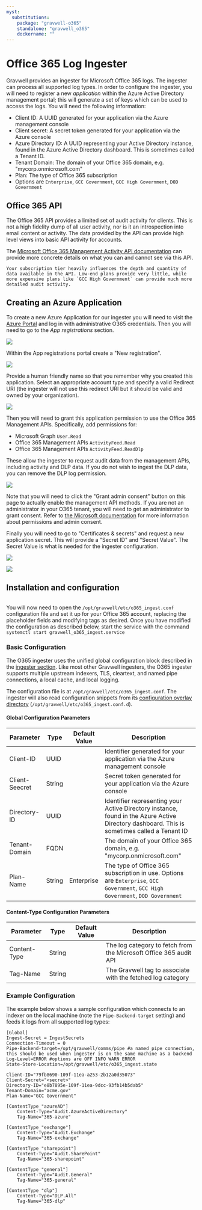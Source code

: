 ```yaml
---
myst:
  substitutions:
    package: "gravwell-o365"
    standalone: "gravwell_o365"
    dockername: ""
---
```

# Office 365 Log Ingester

Gravwell provides an ingester for Microsoft Office 365 logs. The ingester can process all supported log types. In order to configure the ingester, you will need to register a new *application* within the Azure Active Directory management portal; this will generate a set of keys which can be used to access the logs. You will need the following information:

* Client ID: A UUID generated for your application via the Azure management console
* Client secret: A secret token generated for your application via the Azure console
* Azure Directory ID: A UUID representing your Active Directory instance, found in the Azure Active Directory dashboard.  This is sometimes called a Tenant ID.
* Tenant Domain: The domain of your Office 365 domain, e.g. "mycorp.onmicrosoft.com"
* Plan: The type of Office 365 subscription
 * Options are `Enterprise`, `GCC Government`, `GCC High Government`, `DOD Government`

## Office 365 API

The Office 365 API provides a limited set of audit activity for clients. This is not a high fidelity dump of all user activity, nor is it an introspection into email content or activity.  The data provided by the API can provide high level views into basic API activity for accounts.

The [Microsoft Office 365 Management Activity API documentation](https://learn.microsoft.com/en-us/office/office-365-management-api/office-365-management-activity-api-reference) can provide more concrete details on what you can and cannot see via this API.

```{note}
Your subscription tier heavily influences the depth and quantity of data available in the API. Low-end plans provide very little, while more expensive plans like `GCC High Government` can provide much more detailed audit activity.
```

## Creating an Azure Application

To create a new Azure Application for our ingester you will need to visit the [Azure Portal](https://portal.azure.com) and log in with administrative O365 credentials.  Then you will need to go to the *App registrations* section.

![](azure_portal.png)

Within the App registrations portal create a "New registration".

![](register.png)

Provide a human friendly name so that you remember why you created this application.  Select an appropriate account type and specify a valid Redirect URI (the ingester will not use this redirect URI but it should be valid and owned by your organization).

![](application.png)

Then you will need to grant this application permission to use the Office 365 Management APIs. Specifically, add permissions for:

* Microsoft Graph `User.Read`
* Office 365 Management APIs `ActivityFeed.Read`
* Office 365 Management APIs `ActivityFeed.ReadDlp`

These allow the ingester to request audit data from the management APIs, including activity and DLP data.  If you do not wish to ingest the DLP data, you can remove the DLP log permission.

![](permission.png)

Note that you will need to click the "Grant admin consent" button on this page to actually enable the management API methods. If you are not an administrator in your O365 tenant, you will need to get an administrator to grant consent. Refer to [the Microsoft documentation](https://learn.microsoft.com/en-us/office/office-365-management-api/get-started-with-office-365-management-apis) for more information about permissions and admin consent.

Finally you will need to go to "Certificates & secrets" and request a new application secret. This will provide a "Secret ID" and "Secret Value".  The Secret Value is what is needed for the ingester configuration.

![](secret.png)

![](secret_out.png)

## Installation and configuration

```{include} installation_instructions_template 
```

You will now need to open the `/opt/gravwell/etc/o365_ingest.conf` configuration file and set it up for your Office 365 account, replacing the placeholder fields and modifying tags as desired. Once you have modified the configuration as described below, start the service with the command `systemctl start gravwell_o365_ingest.service`

### Basic Configuration

The O365 ingester uses the unified global configuration block described in the [ingester section](ingesters_global_configuration_parameters).  Like most other Gravwell ingesters, the O365 ingester supports multiple upstream indexers, TLS, cleartext, and named pipe connections, a local cache, and local logging.

The configuration file is at `/opt/gravwell/etc/o365_ingest.conf`. The ingester will also read configuration snippets from its [configuration overlay directory](configuration_overlays) (`/opt/gravwell/etc/o365_ingest.conf.d`).

#### Global Configuration Parameters

| Parameter     | Type    | Default Value     | Description |
|---------------|---------|-------------------|-------------|
| Client-ID     | UUID |                   | Identifier generated for your application via the Azure management console |
| Client-Seecret | String |                | Secret token generated for your application via the Azure console |
| Directory-ID  | UUID |                   | Identifier representing your Active Directory instance, found in the Azure Active Directory dashboard.  This is sometimes called a Tenant ID |
| Tenant-Domain | FQDN |                   | The domain of your Office 365 domain, e.g. "mycorp.onmicrosoft.com" |
| Plan-Name      | String | Enterprise     |  The type of Office 365 subscription in use.  Options are `Enterprise`, `GCC Government`, `GCC High Government`, `DOD Government` |


#### Content-Type Configuration Parameters
| Parameter     | Type    | Default Value     | Description |
|---------------|---------|-------------------|-------------|
| Content-Type  | String  |                   | The log category to fetch from the Microsoft Office 365 audit API |
| Tag-Name      | String  |                   | The Gravwell tag to associate with the fetched log category |

### Example Configuration

The example below shows a sample configuration which connects to an indexer on the local machine (note the `Pipe-Backend-target` setting) and feeds it logs from all supported log types:

```
[Global]
Ingest-Secret = IngestSecrets
Connection-Timeout = 0
Pipe-Backend-target=/opt/gravwell/comms/pipe #a named pipe connection, this should be used when ingester is on the same machine as a backend
Log-Level=ERROR #options are OFF INFO WARN ERROR
State-Store-Location=/opt/gravwell/etc/o365_ingest.state

Client-ID="79fb8690-109f-11ea-a253-2b12a0d35073"
Client-Secret="<secret>"
Directory-ID="e8b7895e-109f-11ea-9dcc-93fb14b5dab5"
Tenant-Domain="acme.gov"
Plan-Name="GCC Government"

[ContentType "azureAD"]
	Content-Type="Audit.AzureActiveDirectory"
	Tag-Name="365-azure"

[ContentType "exchange"]
	Content-Type="Audit.Exchange"
	Tag-Name="365-exchange"

[ContentType "sharepoint"]
	Content-Type="Audit.SharePoint"
	Tag-Name="365-sharepoint"

[ContentType "general"]
	Content-Type="Audit.General"
	Tag-Name="365-general"

[ContentType "dlp"]
	Content-Type="DLP.All"
	Tag-Name="365-dlp"
```
